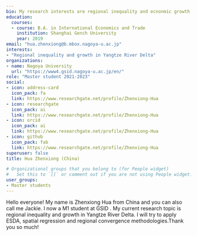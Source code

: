 ```yaml
---
bio: My research interests are regional inequality and ecnonmic growth
education:
  courses:
  - course: B.A. in International Economics and Trade
    institution: Shanghai Gench University
    year: 2019
email: "hua.zhenxiong@b.mbox.nagoya-u.ac.jp"
interests:
- "Regional inequality and growth in Yangtze River Delta"
organizations:
- name: Nagoya University
  url: "https://www4.gsid.nagoya-u.ac.jp/en/"
role: "Master student 2021-2023"
social:
- icon: address-card
  icon_pack: fa
  link: https://www.researchgate.net/profile/Zhenxiong-Hua
- icon: researchgate
  icon_pack: ai
  link: https://www.researchgate.net/profile/Zhenxiong-Hua
- icon: orcid
  icon_pack: ai
  link: https://www.researchgate.net/profile/Zhenxiong-Hua
- icon: github
  icon_pack: fab
  link: https://www.researchgate.net/profile/Zhenxiong-Hua
superuser: false
title: Hua Zhenxiong (China)

# Organizational groups that you belong to (for People widget)
#   Set this to `[]` or comment out if you are not using People widget.
user_groups:
- Master students
---
```


Hello everyone! My name is Zhenxiong Hua from China and you can also call me Jackie. I now a  M1 student at GSID . My current research topic is regional inequality and growth in Yangtze River Delta. I will try to apply ESDA, spatial regression and regional convergence methodologies.Thank you so much!
